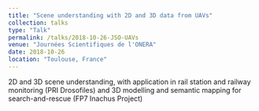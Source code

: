 ```yaml
---
title: "Scene understanding with 2D and 3D data from UAVs"
collection: talks
type: "Talk"
permalink: /talks/2018-10-26-JSO-UAVs
venue: "Journées Scientifiques de l'ONERA"
date: 2018-10-26
location: "Toulouse, France"
---
```


2D and 3D scene understanding, with application in rail station and railway monitoring (PRI Drosofiles) and 3D modelling and semantic mapping for search-and-rescue (FP7 Inachus Project)
